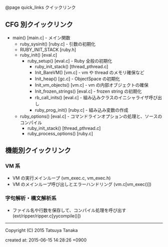 @page quick_links クイックリンク

## CFG 別クイックリンク

* main() [main.c] - メイン関数
	* ruby_sysinit() [ruby.c] - 引数の初期化
	* RUBY_INIT_STACK [ruby.h]
	* ruby_init() [eval.c]
		* ruby_setup() [eval.c] - Ruby 全般の初期化
			* ruby_init_stack() [thread_pthread.c]
			* Init_BareVM() [vm.c] - vm や thread のメモリ確保など
			* Init_heap() [gc.c] - ObjectSpace の初期化
			* Init_vm_objects() [vm.c] - vm の内部オブジェクトの確保
			* Init_frozen_strings() [eval.c] - frozen string の初期化
			* rb_call_inits() [eval.c] - 組み込みクラスのイニシャライザ呼び出し
			* ruby_prog_init() [ruby.c] - 組み込み変数の作成
	* ruby_options() [eval.c] - コマンドラインオプションの処理と、ソースのコンパイル
		* ruby_init_stack() [thread_pthread.c]
		* ruby_process_options() [ruby.c]



## 機能別クイックリンク

### VM 系

* VM の実行メインループ (vm_exec.c, vm_exec.h)
* VM のメインループ呼び出しとエラーハンドリング (vm.c[vm_exec()])


### 字句解析・構文解析系

* ファイル名や行数を保存して、コンパイル処理を呼び出す (ext/ripper/ripper.c[yycompile()])


---

Copyright (C) 2015 Tatsuya Tanaka

created at: 2015-06-15 14:28:26 +0900


